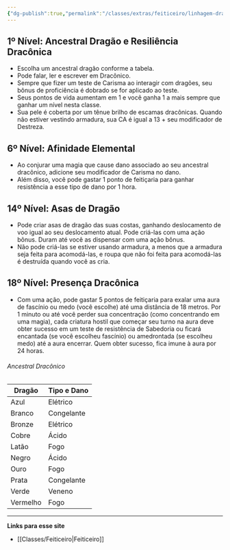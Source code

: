 ```yaml
---
{"dg-publish":true,"permalink":"/classes/extras/feiticeiro/linhagem-draconica/","created":"2024-07-25T19:00:04.644-03:00","updated":"2024-07-28T22:15:55.342-03:00"}
---
```



## 1º Nível: Ancestral Dragão e Resiliência Dracônica
- Escolha um ancestral dragão conforme a tabela.
- Pode falar, ler e escrever em Dracônico.
- Sempre que fizer um teste de Carisma ao interagir com dragões, seu bônus de proficiência é dobrado se for aplicado ao teste.
- Seus pontos de vida aumentam em 1 e você ganha 1 a mais sempre que ganhar um nível nesta classe.
- Sua pele é coberta por um tênue brilho de escamas dracônicas. Quando não estiver vestindo armadura, sua CA é igual a 13 + seu modificador de Destreza.

## 6º Nível: Afinidade Elemental
- Ao conjurar uma magia que cause dano associado ao seu ancestral dracônico, adicione seu modificador de Carisma no dano.
- Além disso, você pode gastar 1 ponto de feitiçaria para ganhar resistência a esse tipo de dano por 1 hora.

## 14º Nível: Asas de Dragão
- Pode criar asas de dragão das suas costas, ganhando deslocamento de voo igual ao seu deslocamento atual. Pode criá-las com uma ação bônus. Duram até você as dispensar com uma ação bônus.
- Não pode criá-las se estiver usando armadura, a menos que a armadura seja feita para acomodá-las, e roupa que não foi feita para acomodá-las é destruída quando você as cria.

## 18º Nível: Presença Dracônica
- Com uma ação, pode gastar 5 pontos de feitiçaria para exalar uma aura de fascínio ou medo (você escolhe) até uma distância de 18 metros. Por 1 minuto ou até você perder sua concentração (como concentrando em uma magia), cada criatura hostil que começar seu turno na aura deve obter sucesso em um teste de resistência de Sabedoria ou ficará encantada (se você escolheu fascínio) ou amedrontada (se escolheu medo) até a aura encerrar. Quem obter sucesso, fica imune à aura por 24 horas.

###### Ancestral Dracônico
| Dragão | Tipo e Dano |
| - | - |
| Azul | Elétrico |
| Branco | Congelante | 
| Bronze | Elétrico |
| Cobre | Ácido |
| Latão | Fogo |
| Negro | Ácido |
| Ouro | Fogo |
| Prata | Congelante |
| Verde | Veneno |
| Vermelho | Fogo |


___
**Links para esse site**
- [[Classes/Feiticeiro\|Feiticeiro]]